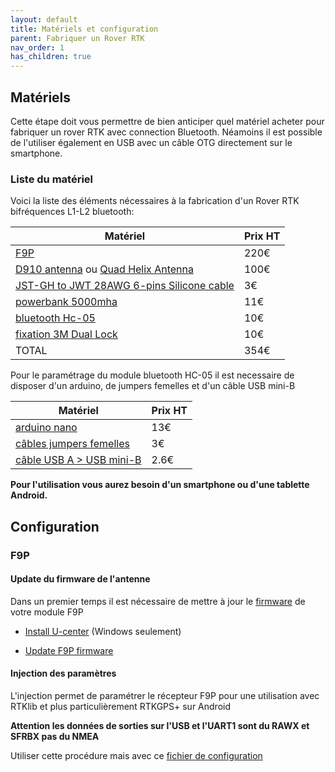 ```yaml
---
layout: default
title: Matériels et configuration
parent: Fabriquer un Rover RTK
nav_order: 1
has_children: true
---
```


## Matériels

Cette étape doit vous permettre de bien anticiper quel matériel acheter pour fabriquer un rover RTK avec connection Bluetooth. 
Néamoins il est possible de l'utiliser également en USB avec un câble OTG directement sur le smartphone.

### Liste du matériel

Voici la liste des éléments nécessaires à la fabrication d'un Rover RTK bifréquences L1-L2 bluetooth:

|Matériel|Prix HT|
|--------|----|
|[F9P](https://store-drotek.com/891-rtk-zed-f9p-gnss.html)|220€|
|[D910 antenna](https://store.drotek.com/da-910-multiband-gnss-antenna) ou [Quad Helix Antenna](https://www.gnss.store/rf-gps-antennas/28-high-performance-multi-band-gnss-active-quad-helix-antenna-for-rtk.html)|100€|
|[JST-GH to JWT 28AWG 6-pins Silicone cable](https://store-drotek.com/831-jst-gh-to-jwt-28awg-6pins-cable.html)|3€|
|[powerbank 5000mha](https://www.amazon.fr/gp/product/B082PMBWRZ/ref=ppx_yo_dt_b_asin_title_o00_s00?ie=UTF8&psc=1)|11€|
|[bluetooth Hc-05](https://www.amazon.fr/DSD-TECH-HC-05-Pass-through-Communication/dp/B01G9KSAF6/ref=sr_1_1_sspa?__mk_fr_FR=%C3%85M%C3%85%C5%BD%C3%95%C3%91&dchild=1&keywords=hc-05&qid=1586875187&s=computers&sr=1-1-spons&psc=1&spLa=ZW5jcnlwdGVkUXVhbGlmaWVyPUFTNVVYWUlSTThRMjgmZW5jcnlwdGVkSWQ9QTAzNzQ3MzMzUU5UWkZWSzdYRFJRJmVuY3J5cHRlZEFkSWQ9QTA5MDQwNTE0UElCRFlMNTQ1MDMmd2lkZ2V0TmFtZT1zcF9hdGYmYWN0aW9uPWNsaWNrUmVkaXJlY3QmZG9Ob3RMb2dDbGljaz10cnVl)|10€| 
|[fixation 3M Dual Lock](https://www.amazon.fr/SJ3550-pastilles-adh%C3%A9sives-refermables-4mmx25mm/dp/B081FF3BM6/ref=sr_1_1_sspa?__mk_fr_FR=%C3%85M%C3%85%C5%BD%C3%95%C3%91&dchild=1&keywords=3m+dual+lock&qid=1586873828&s=industrial&sr=1-1-spons&psc=1&spLa=ZW5jcnlwdGVkUXVhbGlmaWVyPUFFWjMzWkRTSUdYVUImZW5jcnlwdGVkSWQ9QTA1MDI0MDIzM1JHNVczUEdBOVQ4JmVuY3J5cHRlZEFkSWQ9QTA3NzgyMTUxSTQ5Q0VZS1lXUlpYJndpZGdldE5hbWU9c3BfYXRmJmFjdGlvbj1jbGlja1JlZGlyZWN0JmRvTm90TG9nQ2xpY2s9dHJ1ZQ==)|10€|
|TOTAL|354€|

Pour le paramétrage du module bluetooth HC-05 il est necessaire de disposer d'un arduino, de jumpers femelles et d'un câble USB mini-B

|Matériel|Prix HT|
|--------|----|
|[arduino nano](https://fr.rs-online.com/web/p/kits-de-developpement-pour-processeurs-et-microcontroleurs/1927590/)|13€|
|[câbles jumpers femelles](https://fr.rs-online.com/web/p/kit-de-cables-dupont/7916450/)|3€|
|[câble USB A > USB mini-B](https://fr.rs-online.com/web/p/cables-usb/1862803/)|2.6€|

**Pour l'utilisation vous aurez besoin d'un smartphone ou d'une tablette Android.**

## Configuration

### F9P

#### Update du firmware de l'antenne

Dans un premier temps il est nécessaire de mettre à jour le [firmware](https://fr.wikipedia.org/wiki/Firmware) de votre module F9P

* [Install U-center](https://www.u-blox.com/en/product/u-center) (Windows seulement)

* [Update F9P firmware](https://drotek.gitbook.io/rtk-f9p-positioning-solutions/tutorials/updating-zed-f9p-firmware)

#### Injection des paramètres

L'injection permet de paramétrer le récepteur F9P pour une utilisation avec RTKlib et plus particulièrement RTKGPS+ sur Android

**Attention les données de sorties sur l'USB et l'UART1 sont du RAWX et SFRBX pas du NMEA**

Utiliser cette procédure mais avec ce [fichier de configuration](https://raw.githubusercontent.com/jancelin/docs-centipedeRTK/master/assets/param_rtklib/F9P_rover_usb_uart1-34500b_5hz.txt)




